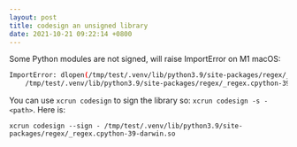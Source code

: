 ```yaml
---
layout: post
title: codesign an unsigned library
date: 2021-10-21 09:22:14 +0800
---
```


Some Python modules are not signed, will raise ImportError on M1 macOS:

```sh
ImportError: dlopen(/tmp/test/.venv/lib/python3.9/site-packages/regex/_regex.cpython-39-darwin.so, 2): no suitable image found.  Did find:
	/tmp/test/.venv/lib/python3.9/site-packages/regex/_regex.cpython-39-darwin.so: code signature in (/tmp/test/.venv/lib/python3.9/site-packages/regex/_regex.cpython-39-darwin.so) not valid for use in process using Library Validation: Trying to load an unsigned library
```

You can use `xcrun codesign` to sign the library so: `xcrun codesign -s - <path>`. Here is:

`xcrun codesign --sign - /tmp/test/.venv/lib/python3.9/site-packages/regex/_regex.cpython-39-darwin.so`

